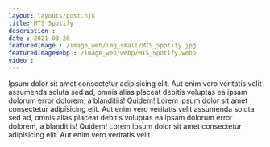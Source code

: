 ```yaml
---
layout: layouts/post.njk
title: MTS Spotify
description : 
date : 2021-03-26
featuredImage : /image_web/img_small/MTS_Spotify.jpg
featuredImageWebp : /image_web/webp/MTS_Spotify.webp
video : 
---
```

Ipsum dolor sit amet consectetur adipisicing elit. Aut enim vero veritatis velit assumenda soluta sed ad, omnis alias placeat debitis voluptas ea ipsam dolorum error dolorem, a blanditiis! Quidem! Lorem ipsum dolor sit amet consectetur adipisicing elit. Aut enim vero veritatis velit assumenda soluta sed ad, omnis alias placeat debitis voluptas ea ipsam dolorum error dolorem, a blanditiis! Quidem! Lorem ipsum dolor sit amet consectetur adipisicing elit. Aut enim vero veritatis velit